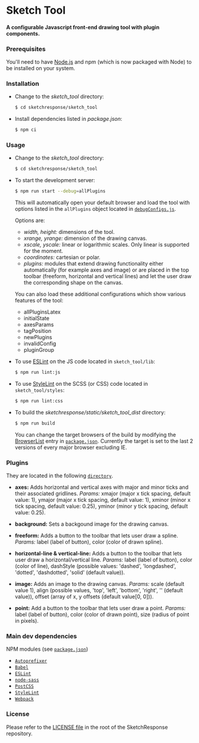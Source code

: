 # Sketch Tool
#### A configurable Javascript front-end drawing tool with plugin components.


### Prerequisites

You'll need to have [Node.js](http://nodejs.org) and npm (which is now packaged with Node) to be installed on your system.


### Installation

* Change to the *sketch_tool* directory:

  ```sh
  $ cd sketchresponse/sketch_tool
  ```

* Install dependencies listed in *package.json*:

  ```sh
  $ npm ci
  ```


### Usage

* Change to the *sketch_tool* directory:

  ```sh
  $ cd sketchresponse/sketch_tool
  ```

* To start the development server:

  ```sh
  $ npm run start --debug=allPlugins
  ```
  This will automatically open your default browser and load the tool with options listed in the `allPlugins` object located in [`debugConfigs.js`](https://github.com/SketchResponse/sketchresponse/blob/master/sketch_tool/html/debugConfigs.js).

  Options are:
  * *width, height:* dimensions of the tool.
  * *xrange, yrange:* dimension of the drawing canvas.
  * *xscale, yscale:* linear or logarithmic scales. Only linear is supported for the moment.
  * *coordinates:* cartesian or polar.
  * *plugins:* modules that extend drawing functionality either automatically (for example axes and image) or are placed in the top toolbar (freeform, horizontal and vertical lines) and let the user draw the corresponding shape on the canvas.

  You can also load these additional configurations which show various features of the tool:
  * allPluginsLatex
  * initialState
  * axesParams
  * tagPosition
  * newPlugins
  * invalidConfig
  * pluginGroup

* To use [ESLint](https://eslint.org) on the JS code located in `sketch_tool/lib`:
  ```sh
  $ npm run lint:js
  ```
* To use [StyleLint](https://stylelint.io) on the SCSS (or CSS) code located in `sketch_tool/styles`:
  ```sh
  $ npm run lint:css
  ```

* To build the *sketchresponse/static/sketch_tool_dist* directory:

  ```sh
  $ npm run build
  ```
  You can change the target browsers of the build by modifying the [BrowserList](https://github.com/browserslist/browserslist) entry in [`package.json`](https://github.com/SketchResponse/sketchresponse/blob/master/sketch_tool/package.json). Currently the target is set to the last 2 versions of every major browser excluding IE.


### Plugins

They are located in the following [`directory`](https://github.com/SketchResponse/sketchresponse/tree/master/sketch_tool/lib/plugins/).
* **axes:**
  Adds horizontal and vertical axes with major and minor ticks and their associated gridlines. *Params:* xmajor (major x tick spacing, default value: 1), ymajor (major x tick spacing, default value: 1), xminor (minor x tick spacing, default value: 0.25), yminor (minor y tick spacing, default value: 0.25).

* **background:**
  Sets a backgound image for the drawing canvas.

* **freeform:**
  Adds a button to the toolbar that lets user draw a spline. *Params:* label (label of button), color (color of drawn spline).

* **horizontal-line & vertical-line:**
  Adds a button to the toolbar that lets user draw a horizontal/vertical line. *Params:* label (label of button), color (color of line), dashStyle (possible values: 'dashed', 'longdashed', 'dotted', 'dashdotted', 'solid' (default value)).

* **image:**
  Adds an image to the drawing canvas. *Params:* scale (default value 1), align (possible values, 'top', 'left', 'bottom', 'right', '' (default value)), offset (array of x, y offsets (default value[0, 0])).

* **point:**
  Add a button to the toolbar that lets user draw a point. *Params:* label (label of button), color (color of drawn point), size (radius of point in pixels).


### Main dev dependencies

NPM modules (see [`package.json`](https://github.com/SketchResponse/sketchresponse/blob/master/sketch_tool/package.json))
* [`Autoprefixer`](https://www.npmjs.com/package/autoprefixer)
* [`Babel`](https://babeljs.io)
* [`ESLint`](https://eslint.org)
* [`node-sass`](https://www.npmjs.com/package/node-sass)
* [`PostCSS`](https://postcss.org)
* [`StyleLint`](https://stylelint.io)
* [`Webpack`](https://webpack.js.org)


### License

Please refer to the [LICENSE file](https://github.com/SketchResponse/sketchresponse/blob/master/LICENSE) in the root of the SketchResponse repository.
